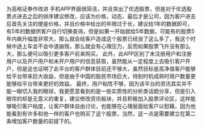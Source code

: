 
为高格证券作改进
手机APP界面很简洁，并且突出了优选股票，但是对于优选股票点进去之后的排序建议修改，应该为价格，动态，最后才是公司，因为客户进去后首先关注的便是价格，并且价格中给出的年限过于长，建议给1年的数据即可，有5年的数据供客户自行切换查询，但是如果一开始就给5年数据，可能有的股票5年内飙升幅度非常大，那么就会给客户造成这个股票已经涨了这么多了，我这个时候中途上车会不会中道崩殂，那么就会有心理压力，反而如果股票飞升没有那么大，那么便可以吸引更多客户前来购买。
此外，此APP区别了未注册用户和注册用户以及开户用户和未开户用户的信息获取，虽然能从一定程度上去吸引客户开户，但是这也证明了此平台的客户群体目前还不够大，虽然目标是高净值客户能够给平台带来巨大收益，但是由于中国的股民市场巨大，待到时机成熟时用户数量更能够给平台带来更好的效益。
最终，用户粘性不够，因为该平台的资讯其实并不能一眼切入我的眼球，我更愿意看到的是一些实质性的分析类话题分享，但是引入眼帘的却是无意义的重复，建议修改资讯板块，并且积极加入股票评论区，这样能够吸引客户粘度，让客户群体自由讨论，也能够在心理层面给客户以慰藉，因为他能看到有许多和他一样的客户也购买了这个股票，当然，这一点是需要建立在第二条增加客户数量的前提下的。

